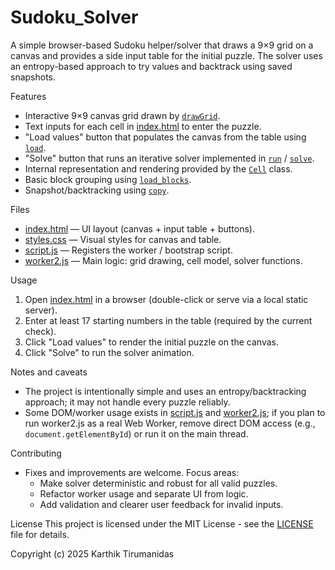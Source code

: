 # Sudoku_Solver

A simple browser-based Sudoku helper/solver that draws a 9×9 grid on a canvas and provides a side input table for the initial puzzle. The solver uses an entropy-based approach to try values and backtrack using saved snapshots.

Features
- Interactive 9×9 canvas grid drawn by [`drawGrid`](worker2.js).
- Text inputs for each cell in [index.html](index.html) to enter the puzzle.
- "Load values" button that populates the canvas from the table using [`load`](worker2.js).
- "Solve" button that runs an iterative solver implemented in [`run`](worker2.js) / [`solve`](worker2.js).
- Internal representation and rendering provided by the [`Cell`](worker2.js) class.
- Basic block grouping using [`load_blocks`](worker2.js).
- Snapshot/backtracking using [`copy`](worker2.js).

Files
- [index.html](index.html) — UI layout (canvas + input table + buttons).
- [styles.css](styles.css) — Visual styles for canvas and table.
- [script.js](script.js) — Registers the worker / bootstrap script.
- [worker2.js](worker2.js) — Main logic: grid drawing, cell model, solver functions.

Usage
1. Open [index.html](index.html) in a browser (double-click or serve via a local static server).
2. Enter at least 17 starting numbers in the table (required by the current check).
3. Click "Load values" to render the initial puzzle on the canvas.
4. Click "Solve" to run the solver animation.

Notes and caveats
- The project is intentionally simple and uses an entropy/backtracking approach; it may not handle every puzzle reliably.
- Some DOM/worker usage exists in [script.js](script.js) and [worker2.js](worker2.js); if you plan to run worker2.js as a real Web Worker, remove direct DOM access (e.g., `document.getElementById`) or run it on the main thread.

Contributing
- Fixes and improvements are welcome. Focus areas:
  - Make solver deterministic and robust for all valid puzzles.
  - Refactor worker usage and separate UI from logic.
  - Add validation and clearer user feedback for invalid inputs.

License
This project is licensed under the MIT License - see the [LICENSE](LICENSE) file for details.

Copyright (c) 2025 Karthik Tirumanidas